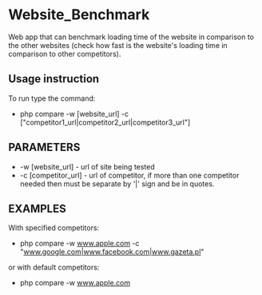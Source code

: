 # Website_Benchmark
Web app that can benchmark loading time of the website in comparison to the other
websites (check how fast is the website's loading time in comparison to other competitors).

## Usage instruction
To run type the command:
* php compare -w [website_url] -c ["competitor1_url|competitor2_url|competitor3_url"]

## PARAMETERS
* -w [website_url]    - url of site being tested
* -c [competitor_url] - url of competitor, if more than one competitor needed then must be separate by '|' sign and be in quotes.

## EXAMPLES
With specified competitors:
* php compare -w www.apple.com -c "www.google.com|www.facebook.com|www.gazeta.pl"

or with default competitors:
* php compare -w www.apple.com